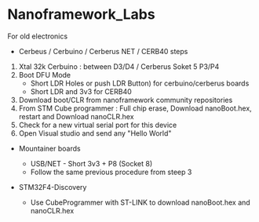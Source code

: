 # Nanoframework_Labs
For old electronics
- Cerbeus / Cerbuino / Cerberus NET / CERB40 
steps
1) Xtal 32k Cerbuino : between D3/D4 / Cerberus Soket 5 P3/P4
2) Boot DFU Mode 
   - Short LDR Holes or push LDR Button) for cerbuino/cerberus boards
   - Short LDR and 3v3 for CERB40
3) Download boot/CLR from nanoframework community repositories
3) From STM Cube programmer : Full chip erase, Download nanoBoot.hex, restart and Download nanoCLR.hex
4) Check for a new virtual serial port for this device
5) Open Visual studio and send any "Hello World"

- Mountainer boards
  - USB/NET - Short 3v3 + P8 (Socket 8)
  - Follow the same previous procedure from steep 3
  
- STM32F4-Discovery
  - Use CubeProgrammer with ST-LINK to download nanoBoot.hex and nanoCLR.hex
